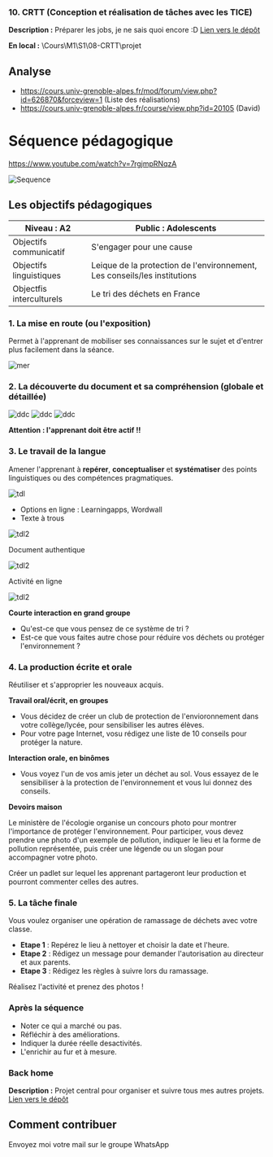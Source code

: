### 10. CRTT (Conception et réalisation de tâches avec les TICE)

**Description :** Préparer les jobs, je ne sais quoi encore :D
[Lien vers le dépôt](https://github.com/ugadavid/ugacrtt)

**En local :** \Cours\M1\S1\08-CRTT\projet

## Analyse
- https://cours.univ-grenoble-alpes.fr/mod/forum/view.php?id=626870&forceview=1 (Liste des réalisations)
- https://cours.univ-grenoble-alpes.fr/course/view.php?id=20105 (David)

# Séquence pédagogique

https://www.youtube.com/watch?v=7rgjmpRNqzA

![Sequence](/images/sequence.png)

## Les objectifs pédagogiques

| Niveau : A2              | Public : Adolescents                                                      |
| ------------------------ | ------------------------------------------------------------------------- |
| Objectifs communicatif   | S'engager pour une cause                                                  |
| Objectifs linguistiques  | Leique de la protection de l'environnement, Les conseils/les institutions |
| Objectfis interculturels | Le tri des déchets en France                                              |

### 1. La mise en route (ou l'exposition)

Permet à l'apprenant de mobiliser ses connaissances sur le sujet et d'entrer plus facilement dans la séance.

![mer](/images/img1.png)

### 2. La découverte du document et sa compréhension (globale et détaillée)

![ddc](/images/img2.png)
![ddc](/images/img2.2.png)
![ddc](/images/img2.3.png)

**Attention : l'apprenant doit être actif !!**

### 3. Le travail de la langue

Amener l'apprenant à **repérer**, **conceptualiser** et **systématiser** des points linguistiques ou des compétences pragmatiques.

![tdl](/images/img3.png)

- Options en ligne : Learningapps, Wordwall
- Texte à trous

![tdl2](/images/img3.2.png)

Document authentique

![tdl2](/images/img3.3.png)

Activité en ligne

![tdl2](/images/img3.4.png)

**Courte interaction en grand groupe**

- Qu'est-ce que vous pensez de ce système de tri ?
- Est-ce que vous faites autre chose pour réduire vos déchets ou protéger l'environnement ?

### 4. La production écrite et orale

Réutiliser et s'approprier les nouveaux acquis.

**Travail oral/écrit, en groupes**

- Vous décidez de créer un club de protection de l'envioronnement dans votre collège/lycée, pour sensibiliser les autres élèves.
- Pour votre page Internet, vosu rédigez une liste de 10 conseils pour protéger la nature.

**Interaction orale, en binômes**

- Vous voyez l'un de vos amis jeter un déchet au sol. Vous essayez de le sensibiliser à la protection de l'environnement et vous lui donnez des conseils.

**Devoirs maison**

Le ministère de l'écologie organise un concours photo pour montrer l'importance de protéger l'environnement.
Pour participer, vous devez prendre une photo d'un exemple de pollution, indiquer le lieu et la forme de pollution représentée, puis créer une légende ou un slogan pour accompagner votre photo.

Créer un padlet sur lequel les apprenant partageront leur production et pourront commenter celles des autres.

### 5. La tâche finale

Vous voulez organiser une opération de ramassage de déchets avec votre classe.

- **Etape 1** : Repérez le lieu à nettoyer et choisir la date et l'heure.
- **Etape 2** : Rédigez un message pour demander l'autorisation au directeur et aux parents.
- **Etape 3** : Rédigez les règles à suivre lors du ramassage.

Réalisez l'activité et prenez des photos !

### Après la séquence

- Noter ce qui a marché ou pas.
- Réfléchir à des améliorations.
- Indiquer la durée réelle desactivités.
- L'enrichir au fur et à mesure.

### Back home

**Description :** Projet central pour organiser et suivre tous mes autres projets.
[Lien vers le dépôt](https://github.com/ugadavid/project-manager)

## Comment contribuer

Envoyez moi votre mail sur le groupe WhatsApp
